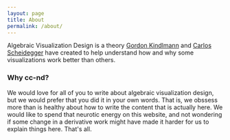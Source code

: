 ```yaml
---
layout: page
title: About
permalink: /about/
---
```


Algebraic Visualization Design is a theory [Gordon Kindlmann](http://people.cs.uchicago.edu/~glk/) and [Carlos
Scheidegger](http://cscheid.net) have created to help understand how and why some
visualizations work better than others.

### Why cc-nd?

We would love for all of you to write about algebraic visualization
design, but we would prefer that you did it in your own words. That
is, we obssess more than is healthy about how to write the content
that is actually here. We would like to spend that neurotic energy
on this website, and not wondering if some change in a derivative work
might have made it harder for us to explain things here. That's all.
